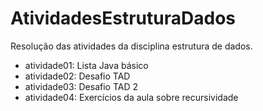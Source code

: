# AtividadesEstruturaDados
Resolução das atividades da disciplina estrutura de dados.
- atividade01: Lista Java básico
- atividade02: Desafio TAD
- atividade03: Desafio TAD 2
- atividade04: Exercícios da aula sobre recursividade
